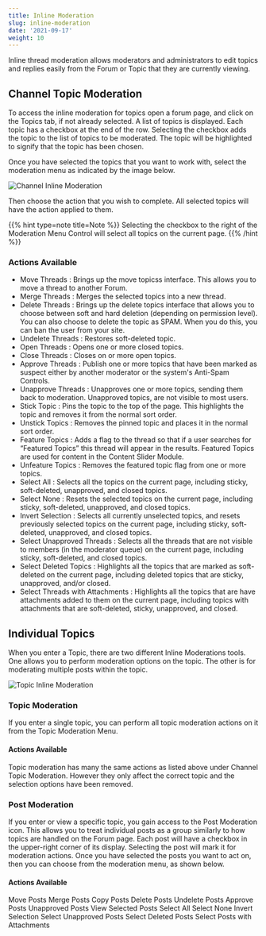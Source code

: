 ```yaml
---
title: Inline Moderation
slug: inline-moderation
date: '2021-09-17'
weight: 10
---
```


Inline thread moderation allows moderators and administrators to edit topics and replies easily from the Forum or Topic that they are currently viewing.

## Channel Topic Moderation

To access the inline moderation for topics open a forum page, and click on the Topics tab, if not already selected. A list of topics is displayed. Each topic has a checkbox at the end of the row. Selecting the checkbox adds the topic to the list of topics to be moderated. The topic will be highlighted to signify that the topic has been chosen.

Once you have selected the topics that you want to work with, select the moderation menu as indicated by the image below.

![Channel Inline Moderation](/images/moderation/inline/inline_moderation_forum.jpg)

Then choose the action that you wish to complete. All selected topics will have the action applied to them.

{{% hint type=note title=Note %}}
Selecting the checkbox to the right of the Moderation Menu Control will select all topics on the current page.
{{% /hint %}}

### Actions Available

- Move Threads
: Brings up the move topicss interface. This allows you to move a thread to another Forum.
- Merge Threads
: Merges the selected topics into a new thread.
- Delete Threads
: Brings up the delete topics interface that allows you to choose between soft and hard deletion (depending on permission level). You can also choose to delete the topic as SPAM. When you do this, you can ban the user from your site.
- Undelete Threads
: Restores soft-deleted topic.
- Open Threads
: Opens one or more closed topics.
- Close Threads
: Closes on or more open topics.
- Approve Threads
: Publish one or more topics that have been marked as suspect either by another moderator or the system's Anti-Spam Controls.
- Unapprove Threads
: Unapproves one or more topics, sending them back to moderation. Unapproved topics, are not visible to most users.
- Stick Topic
: Pins the topic to the top of the page. This highlights the topic and removes it from the normal sort order.
- Unstick Topics
: Removes the pinned topic and places it in the normal sort order.
- Feature Topics
: Adds a flag to the thread so that if a user searches for “Featured Topics” this thread will appear in the results. Featured Topics are used for content in the Content Slider Module.
- Unfeature Topics
: Removes the featured topic flag from one or more topics.
- Select All
: Selects all the topics on the current page, including sticky, soft-deleted, unapproved, and closed topics.
- Select None
: Resets the selected topics on the current page, including sticky, soft-deleted, unapproved, and closed topics.
- Invert Selection
: Selects all currently unselected topics, and resets previously selected topics on the current page, including sticky, soft-deleted, unapproved, and closed topics.
- Select Unapproved Threads
: Selects all the threads that are not visible to members (in the moderator queue) on the current page, including sticky, soft-deleted, and closed topics.
- Select Deleted Topics
: Highlights all the topics that are marked as soft-deleted on the current page, including deleted topics that are sticky, unapproved, and/or closed.
- Select Threads with Attachments
: Highlights all the topics that are have attachments added to them on the current page, including topics with attachments that are soft-deleted, sticky, unapproved, and closed.


## Individual Topics

When you enter a Topic, there are two different Inline Moderations tools. One allows you to perform moderation options on the topic. The other is for moderating multiple posts within the topic.

![Topic Inline Moderation](/images/moderation/inline/inline_moderation_topic.jpg)

### Topic Moderation

If you enter a single topic, you can perform all topic moderation actions on it from the Topic Moderation Menu. 

#### Actions Available

Topic moderation has many the same actions as listed above under Channel Topic Moderation. However they only affect the correct topic and the selection options have been removed.

### Post Moderation

If you enter or view a specific topic, you gain access to the Post Moderation icon. This allows you to treat individual posts as a group similarly to how topics are handled on the Forum page. Each post will have a checkbox in the upper-right corner of its display. Selecting the post will mark it for moderation actions. Once you have selected the posts you want to act on, then you can choose from the moderation menu, as shown below.

#### Actions Available

Move Posts
Merge Posts
Copy Posts
Delete Posts
Undelete Posts
Approve Posts
Unapproved Posts
View Selected Posts
Select All
Select None
Invert Selection
Select Unapproved Posts
Select Deleted Posts
Select Posts with Attachments
